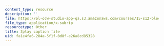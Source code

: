 ```yaml
---
content_type: resource
description: ''
file: https://ol-ocw-studio-app-qa.s3.amazonaws.com/courses/15-s12-blockchain-and-money-fall-2018/fa1e4fa6284a5f1f8d8fe26a8cd85328_DsSzQfejwMk.vtt
file_type: application/x-subrip
resourcetype: Other
title: 3play caption file
uid: fa1e4fa6-284a-5f1f-8d8f-e26a8cd85328
---
```

